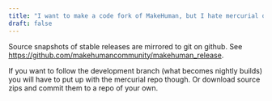 ```yaml
---
title: "I want to make a code fork of MakeHuman, but I hate mercurial or BitBucket"
draft: false
---
```


Source snapshots of stable releases are mirrored to git on github. See https://github.com/makehumancommunity/makehuman_release. 

If you want to follow the development branch (what becomes nightly builds) you will have to put up with the mercurial repo though. Or download source zips and commit them to a repo of your own.